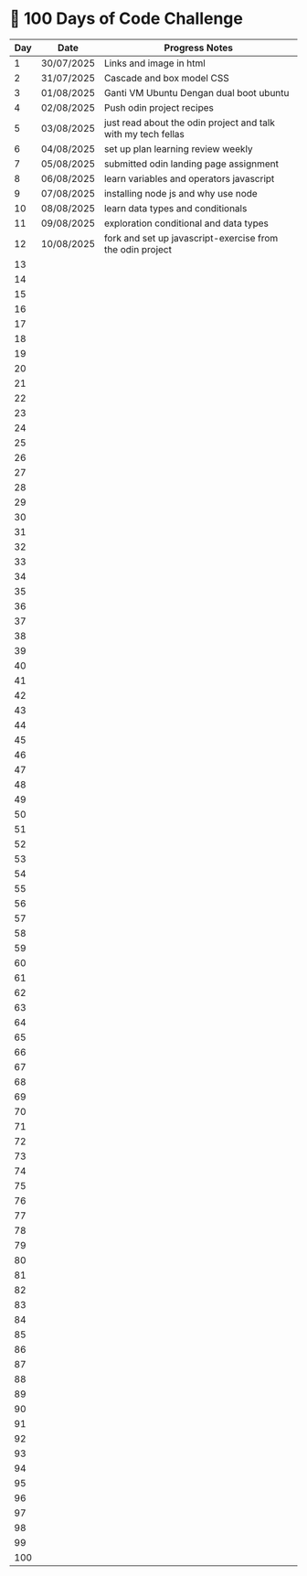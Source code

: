 # 🚀 100 Days of Code Challenge

| Day | Date       | Progress Notes                |
|----|------------|-------------------------------|
| 1  | 30/07/2025 | Links and image in html      |
| 2  | 31/07/2025 | Cascade and box model CSS    |
| 3  | 01/08/2025 | Ganti VM Ubuntu Dengan dual boot ubuntu|
| 4  | 02/08/2025 | Push odin project recipes    |
| 5  | 03/08/2025 | just read about the odin project and talk with my tech fellas|
| 6  | 04/08/2025 | set up plan learning review weekly|
| 7  | 05/08/2025 | submitted odin landing page assignment|
| 8  | 06/08/2025 | learn variables and operators javascript|
| 9  | 07/08/2025 | installing node js and why use node|
| 10 | 08/08/2025 | learn data types and conditionals|
| 11 | 09/08/2025 | exploration conditional and data types|
| 12 | 10/08/2025 | fork and set up javascript-exercise from the odin project |
| 13  |            |                               |
| 14  |            |                               |
| 15  |            |                               |
| 16  |            |                               |
| 17  |            |                               |
| 18  |            |                               |
| 19  |            |                               |
| 20  |            |                               |
| 21  |            |                               |
| 22  |            |                               |
| 23  |            |                               |
| 24  |            |                               |
| 25  |            |                               |
| 26  |            |                               |
| 27  |            |                               |
| 28  |            |                               |
| 29  |            |                               |
| 30  |            |                               |
| 31  |            |                               |
| 32  |            |                               |
| 33  |            |                               |
| 34  |            |                               |
| 35  |            |                               |
| 36  |            |                               |
| 37  |            |                               |
| 38  |            |                               |
| 39  |            |                               |
| 40  |            |                               |
| 41  |            |                               |
| 42  |            |                               |
| 43  |            |                               |
| 44  |            |                               |
| 45  |            |                               |
| 46  |            |                               |
| 47  |            |                               |
| 48  |            |                               |
| 49  |            |                               |
| 50  |            |                               |
| 51  |            |                               |
| 52  |            |                               |
| 53  |            |                               |
| 54  |            |                               |
| 55  |            |                               |
| 56  |            |                               |
| 57  |            |                               |
| 58  |            |                               |
| 59  |            |                               |
| 60  |            |                               |
| 61  |            |                               |
| 62  |            |                               |
| 63  |            |                               |
| 64  |            |                               |
| 65  |            |                               |
| 66  |            |                               |
| 67  |            |                               |
| 68  |            |                               |
| 69  |            |                               |
| 70  |            |                               |
| 71  |            |                               |
| 72  |            |                               |
| 73  |            |                               |
| 74  |            |                               |
| 75  |            |                               |
| 76  |            |                               |
| 77  |            |                               |
| 78  |            |                               |
| 79  |            |                               |
| 80  |            |                               |
| 81  |            |                               |
| 82  |            |                               |
| 83  |            |                               |
| 84  |            |                               |
| 85  |            |                               |
| 86  |            |                               |
| 87  |            |                               |
| 88  |            |                               |
| 89  |            |                               |
| 90  |            |                               |
| 91  |            |                               |
| 92  |            |                               |
| 93  |            |                               |
| 94  |            |                               |
| 95  |            |                               |
| 96  |            |                               |
| 97  |            |                               |
| 98  |            |                               |
| 99  |            |                               |
| 100  |            |                               |

